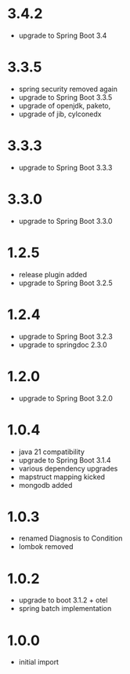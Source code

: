# 3.4.2
- upgrade to Spring Boot 3.4

# 3.3.5
- spring security removed again
- upgrade to Spring Boot 3.3.5
- upgrade of openjdk, paketo,
- upgrade of jib, cylconedx


# 3.3.3
- upgrade to Spring Boot 3.3.3

# 3.3.0
- upgrade to Spring Boot 3.3.0

# 1.2.5
- release plugin added
- upgrade to Spring Boot 3.2.5

# 1.2.4
- upgrade to Spring Boot 3.2.3
- upgrade to springdoc 2.3.0

# 1.2.0
- upgrade to Spring Boot 3.2.0

# 1.0.4
- java 21 compatibility
- upgrade to Spring Boot 3.1.4
- various dependency upgrades
- mapstruct mapping kicked
- mongodb added

# 1.0.3
- renamed Diagnosis to Condition
- lombok removed

# 1.0.2
- upgrade to boot 3.1.2 + otel
- spring batch implementation

# 1.0.0
- initial import